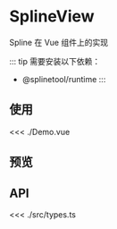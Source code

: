 <script setup lang="ts">
import Demo from './Demo.vue'
</script>

# SplineView

Spline 在 Vue 组件上的实现

::: tip
需要安装以下依赖：

+ @splinetool/runtime
:::

## 使用

<<< ./Demo.vue

## 预览

<Demo />

## API

<<< ./src/types.ts
